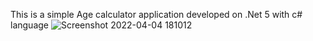 This is a simple Age calculator application developed on .Net 5 with c# language
![Screenshot 2022-04-04 181012](https://user-images.githubusercontent.com/54680648/161545594-fdf71ad7-7d68-42fd-8046-133a59526eb7.png)
